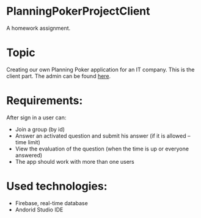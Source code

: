 # PlanningPokerProjectClient

A homework assignment.

# Topic 
Creating our own Planning Poker application for an IT company. This is the client part. The admin can be found [here](https://github.com/naghim/PlanningPokerProject).

# Requirements:

After sign in a user can:
* Join a group (by id) 
* Answer an activated question and submit his answer (if it is allowed – time limit) 
* View the evaluation of the question (when the time is up or everyone answered) 
* The app should work with more than one users 

# Used technologies:
* Firebase, real-time database
* Andorid Studio IDE
